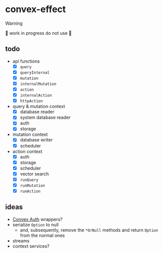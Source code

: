 # convex-effect

> [!warning]
> 🚧 work in progress do not use 🚧

## todo

- api functions
  - [x] `query`
  - [x] `queryInternal`
  - [x] `mutation`
  - [x] `internalMutation`
  - [x] `action`
  - [x] `internalAction`
  - [x] `httpAction`
- query & mutation context
  - [x] database reader
  - [x] system database reader
  - [x] auth
  - [x] storage
- mutation context
  - [x] database writer
  - [x] scheduler
- action context
  - [x] auth
  - [x] storage
  - [x] scheduler
  - [x] vector search
  - [x] `runQuery`
  - [x] `runMutation`
  - [x] `runAction`

## ideas

- [Convex Auth](https://labs.convex.dev/auth) wrappers?
- serialize `Option` to null
  - and, subsequently, remove the `*OrNull` methods and return `Option` from the normal ones
- streams
- context services?
